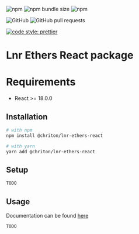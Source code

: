
![npm](https://img.shields.io/npm/v/@chriton/lnr-ethers-react)
![npm bundle size](https://img.shields.io/bundlephobia/min/@chriton/lnr-ethers-react)
![npm](https://img.shields.io/npm/dw/@chriton/lnr-ethers-react)

![GitHub](https://img.shields.io/github/license/Chriton/lnr-ethers-react)
![GitHub pull requests](https://img.shields.io/github/issues-pr-raw/Chriton/lnr-ethers-react)

[![code style: prettier](https://img.shields.io/badge/code_style-prettier-ff69b4.svg?style=flat-square)](https://github.com/prettier/prettier)


# Lnr Ethers React package

# Requirements
- React >= 18.0.0

## Installation

```bash
# with npm
npm install @chriton/lnr-ethers-react

# with yarn
yarn add @chriton/lnr-ethers-react
```

## Setup

```typescript
TODO
```

## Usage

Documentation can be found [here](https://docs.linagee.app/docs/lnr-ethers-react/getting-started)

```typescript
TODO
```